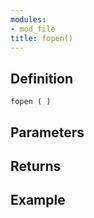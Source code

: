 ```yaml
---
modules:
- mod_file
title: fopen()
---
```


## Definition

    fopen ( )

## Parameters

## Returns

## Example

```
```
